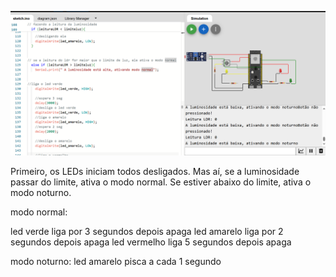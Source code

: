 ![Image Description](prova.png)


Primeiro, os LEDs iniciam todos desligados. Mas aí, se a luminosidade passar do limite, ativa o modo normal. Se estiver abaixo do limite, ativa o modo noturno.


modo normal:

led verde liga por 3 segundos
depois apaga
led amarelo liga por 2 segundos
depois apaga
led vermelho liga 5 segundos
depois apaga



modo noturno:
led amarelo pisca a cada 1 segundo
